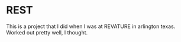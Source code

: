 # REST

This is a project that I did when I was at REVATURE in arlington texas. Worked out pretty well, I thought.
